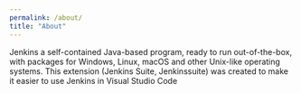 ```yaml
---
permalink: /about/
title: "About"
---
```


Jenkins a self-contained Java-based program, ready to run out-of-the-box, with packages for Windows, Linux, macOS and other Unix-like operating systems. This extension (Jenkins Suite, Jenkinssuite) was created to make it easier to use Jenkins in Visual Studio Code
